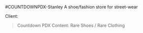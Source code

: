 #COUNTDOWNPDX-Stanley
A shoe/fashion store for street-wear

Client: 
>Countdown PDX
Content:
>Rare Shoes / Rare Clothing
